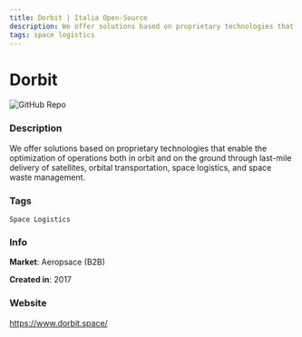 ```yaml
---
title: Dorbit | Italia Open-Source
description: We offer solutions based on proprietary technologies that enable the optimization of operations both in orbit and on the ground through last-mile delivery of satellites, orbital transportation, space logistics, and space waste management.
tags: space logistics
---
```

        

# Dorbit

![GitHub Repo](https://img.shields.io/static/v1?label=category&message=companies&color=green)

### Description

We offer solutions based on proprietary technologies that enable the optimization of operations both in orbit and on the ground through last-mile delivery of satellites, orbital transportation, space logistics, and space waste management.

### Tags

`Space Logistics`

### Info

**Market**: Aeropsace (B2B)

**Created in**: 2017

### Website

https://www.dorbit.space/
